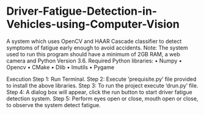 # Driver-Fatigue-Detection-in-Vehicles-using-Computer-Vision
A system which uses OpenCV and HAAR Cascade classifier to detect symptoms of fatigue early enough to avoid accidents.
Note: The system used to run this program should have a minimum of 2GB RAM, a web camera and Python Version 3.6.
Required Python libraries:
•	Numpy
•	Opencv
•	CMake
•	Dlib
•	Imutils
•	Pygame

Execution
Step 1: Run Terminal. 
Step 2: Execute ‘prequisite.py’ file provided to install the above libraries.
Step 3: To run the project execute ‘drun.py’ file.
Step 4: A dialog box will appear, click the run button to start driver fatigue detection system.
Step 5: Perform eyes open or close, mouth open or close, to observe the system detect fatigue. 

